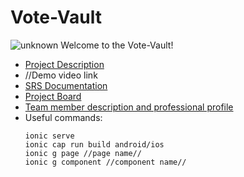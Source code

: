 # Vote-Vault
![unknown](https://user-images.githubusercontent.com/86471999/166426210-88cb2c90-15d7-45fb-b062-684eba26cb75.png)
Welcome to the Vote-Vault!

* [Project Description](https://github.com/COS301-SE-2022/Vote-Vault/wiki/Description)
* //Demo video link
* [SRS Documentation](https://github.com/COS301-SE-2022/Vote-Vault/wiki/SRS-Documentation)
* [Project Board](https://github.com/COS301-SE-2022/Vote-Vault/projects)
* [Team member description and professional profile](https://github.com/COS301-SE-2022/Vote-Vault/wiki/Meet-The-Team)
* Useful commands:
  ```
  ionic serve
  ionic cap run build android/ios
  ionic g page //page name//
  ionic g component //component name//
  ```
